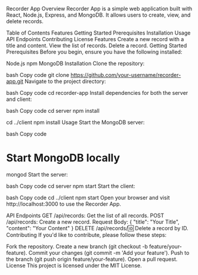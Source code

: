 Recorder App
Overview
Recorder App is a simple web application built with React, Node.js, Express, and MongoDB. It allows users to create, view, and delete records.

Table of Contents
Features
Getting Started
Prerequisites
Installation
Usage
API Endpoints
Contributing
License
Features
Create a new record with a title and content.
View the list of records.
Delete a record.
Getting Started
Prerequisites
Before you begin, ensure you have the following installed:

Node.js
npm
MongoDB
Installation
Clone the repository:

bash
Copy code
git clone https://github.com/your-username/recorder-app.git
Navigate to the project directory:

bash
Copy code
cd recorder-app
Install dependencies for both the server and client:

bash
Copy code
cd server
npm install

cd ../client
npm install
Usage
Start the MongoDB server:

bash
Copy code
# Start MongoDB locally
mongod
Start the server:

bash
Copy code
cd server
npm start
Start the client:

bash
Copy code
cd ../client
npm start
Open your browser and visit http://localhost:3000 to use the Recorder App.

API Endpoints
GET /api/records: Get the list of all records.
POST /api/records: Create a new record.
Request Body: { "title": "Your Title", "content": "Your Content" }
DELETE /api/records/:id: Delete a record by ID.
Contributing
If you'd like to contribute, please follow these steps:

Fork the repository.
Create a new branch (git checkout -b feature/your-feature).
Commit your changes (git commit -m 'Add your feature').
Push to the branch (git push origin feature/your-feature).
Open a pull request.
License
This project is licensed under the MIT License.

